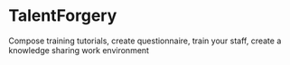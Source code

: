 # TalentForgery
Compose training tutorials, create questionnaire, train your staff, create a knowledge sharing work environment
